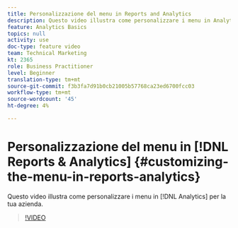 ```yaml
---
title: Personalizzazione del menu in Reports and Analytics
description: Questo video illustra come personalizzare i menu in Analytics per la tua attività.
feature: Analytics Basics
topics: null
activity: use
doc-type: feature video
team: Technical Marketing
kt: 2365
role: Business Practitioner
level: Beginner
translation-type: tm+mt
source-git-commit: f3b3fa7d91b0cb21005b57768ca23ed6700fcc03
workflow-type: tm+mt
source-wordcount: '45'
ht-degree: 4%

---
```



# Personalizzazione del menu in [!DNL Reports & Analytics] {#customizing-the-menu-in-reports-analytics}

Questo video illustra come personalizzare i menu in [!DNL Analytics] per la tua azienda.

>[!VIDEO](https://video.tv.adobe.com/v/25457/?quality=12)
